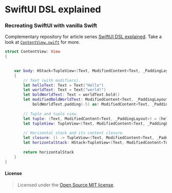 # SwiftUI DSL explained
### Recreating SwiftUI with vanilla Swift


Complementary repository for article series [SwiftUI DSL explained]. Take a look at [`ContentView.swift`] for more.

```Swift
struct ContentView: View
{
    
    
    var body: HStack<TupleView<(Text, ModifiedContent<Text, _PaddingLayout>)>>
    {
        // Text (with modifiers).
        let helloText: Text = Text("Hello")
        let worldText: Text = Text("world!")
        let boldWorldText: Text = worldText.bold()
        let modifiedBoldWorldText: ModifiedContent<Text, _PaddingLayout> =
            boldWorldText.padding(-5) as! ModifiedContent<Text, _PaddingLayout>
        
        // Tuple and tuple view.
        let tuple: (Text, ModifiedContent<Text, _PaddingLayout>) = (helloText, modifiedBoldWorldText)
        let tupleView: TupleView<(Text, ModifiedContent<Text, _PaddingLayout>)> = TupleView(tuple)
                
        // Horizontal stack and its content closure.
        let closure: () -> TupleView<(Text, ModifiedContent<Text, _PaddingLayout>)> = { return tupleView }
        let horizontalStack: HStack<TupleView<(Text, ModifiedContent<Text, _PaddingLayout>)>> = HStack(content: closure)
        
        return horizontalStack
    }
}
```

#### License
> Licensed under the [Open Source MIT license].


[SwiftUI DSL explained]: http://blog.eppz.eu/swiftui-dsl-explained-tupleview
[`ContentView.swift`]: SwiftUI_DSL_explained/ContentView.swift
[Open Source MIT license]: http://en.wikipedia.org/wiki/MIT_License




